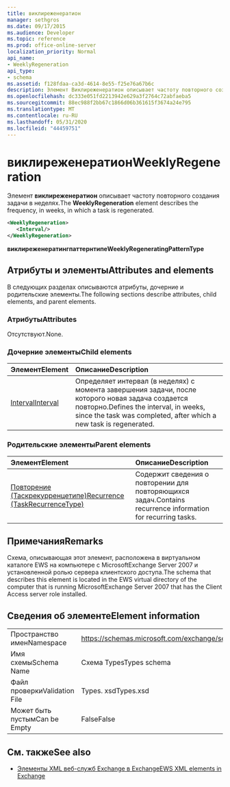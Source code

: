 ```yaml
---
title: виклиреженератион
manager: sethgros
ms.date: 09/17/2015
ms.audience: Developer
ms.topic: reference
ms.prod: office-online-server
localization_priority: Normal
api_name:
- WeeklyRegeneration
api_type:
- schema
ms.assetid: f128fdaa-ca3d-4614-8e55-f25e76a67b6c
description: Элемент Виклиреженератион описывает частоту повторного создания задачи в неделях.
ms.openlocfilehash: dc333e051fd2213942e629a3f2764c72abfaeba5
ms.sourcegitcommit: 88ec988f2bb67c1866d06b361615f3674a24e795
ms.translationtype: MT
ms.contentlocale: ru-RU
ms.lasthandoff: 05/31/2020
ms.locfileid: "44459751"
---
```

# <a name="weeklyregeneration"></a><span data-ttu-id="d8efe-103">виклиреженератион</span><span class="sxs-lookup"><span data-stu-id="d8efe-103">WeeklyRegeneration</span></span>

<span data-ttu-id="d8efe-104">Элемент **виклиреженератион** описывает частоту повторного создания задачи в неделях.</span><span class="sxs-lookup"><span data-stu-id="d8efe-104">The **WeeklyRegeneration** element describes the frequency, in weeks, in which a task is regenerated.</span></span> 
  
```xml
<WeeklyRegeneration>
   <Interval/>
</WeeklyRegeneration>
```

 <span data-ttu-id="d8efe-105">**виклиреженератингпаттернтипе**</span><span class="sxs-lookup"><span data-stu-id="d8efe-105">**WeeklyRegeneratingPatternType**</span></span>
## <a name="attributes-and-elements"></a><span data-ttu-id="d8efe-106">Атрибуты и элементы</span><span class="sxs-lookup"><span data-stu-id="d8efe-106">Attributes and elements</span></span>

<span data-ttu-id="d8efe-107">В следующих разделах описываются атрибуты, дочерние и родительские элементы.</span><span class="sxs-lookup"><span data-stu-id="d8efe-107">The following sections describe attributes, child elements, and parent elements.</span></span>
  
### <a name="attributes"></a><span data-ttu-id="d8efe-108">Атрибуты</span><span class="sxs-lookup"><span data-stu-id="d8efe-108">Attributes</span></span>

<span data-ttu-id="d8efe-109">Отсутствуют.</span><span class="sxs-lookup"><span data-stu-id="d8efe-109">None.</span></span>
  
### <a name="child-elements"></a><span data-ttu-id="d8efe-110">Дочерние элементы</span><span class="sxs-lookup"><span data-stu-id="d8efe-110">Child elements</span></span>

|<span data-ttu-id="d8efe-111">**Элемент**</span><span class="sxs-lookup"><span data-stu-id="d8efe-111">**Element**</span></span>|<span data-ttu-id="d8efe-112">**Описание**</span><span class="sxs-lookup"><span data-stu-id="d8efe-112">**Description**</span></span>|
|:-----|:-----|
|[<span data-ttu-id="d8efe-113">Interval</span><span class="sxs-lookup"><span data-stu-id="d8efe-113">Interval</span></span>](interval.md) <br/> |<span data-ttu-id="d8efe-114">Определяет интервал (в неделях) с момента завершения задачи, после которого новая задача создается повторно.</span><span class="sxs-lookup"><span data-stu-id="d8efe-114">Defines the interval, in weeks, since the task was completed, after which a new task is regenerated.</span></span>  <br/> |
   
### <a name="parent-elements"></a><span data-ttu-id="d8efe-115">Родительские элементы</span><span class="sxs-lookup"><span data-stu-id="d8efe-115">Parent elements</span></span>

|<span data-ttu-id="d8efe-116">**Элемент**</span><span class="sxs-lookup"><span data-stu-id="d8efe-116">**Element**</span></span>|<span data-ttu-id="d8efe-117">**Описание**</span><span class="sxs-lookup"><span data-stu-id="d8efe-117">**Description**</span></span>|
|:-----|:-----|
|[<span data-ttu-id="d8efe-118">Повторение (Таскрекурренцетипе)</span><span class="sxs-lookup"><span data-stu-id="d8efe-118">Recurrence (TaskRecurrenceType)</span></span>](recurrence-taskrecurrencetype.md) <br/> |<span data-ttu-id="d8efe-119">Содержит сведения о повторении для повторяющихся задач.</span><span class="sxs-lookup"><span data-stu-id="d8efe-119">Contains recurrence information for recurring tasks.</span></span>  <br/> |
   
## <a name="remarks"></a><span data-ttu-id="d8efe-120">Примечания</span><span class="sxs-lookup"><span data-stu-id="d8efe-120">Remarks</span></span>

<span data-ttu-id="d8efe-121">Схема, описывающая этот элемент, расположена в виртуальном каталоге EWS на компьютере с MicrosoftExchange Server 2007 и установленной ролью сервера клиентского доступа.</span><span class="sxs-lookup"><span data-stu-id="d8efe-121">The schema that describes this element is located in the EWS virtual directory of the computer that is running MicrosoftExchange Server 2007 that has the Client Access server role installed.</span></span>
  
## <a name="element-information"></a><span data-ttu-id="d8efe-122">Сведения об элементе</span><span class="sxs-lookup"><span data-stu-id="d8efe-122">Element information</span></span>

|||
|:-----|:-----|
|<span data-ttu-id="d8efe-123">Пространство имен</span><span class="sxs-lookup"><span data-stu-id="d8efe-123">Namespace</span></span>  <br/> |https://schemas.microsoft.com/exchange/services/2006/types  <br/> |
|<span data-ttu-id="d8efe-124">Имя схемы</span><span class="sxs-lookup"><span data-stu-id="d8efe-124">Schema Name</span></span>  <br/> |<span data-ttu-id="d8efe-125">Схема Types</span><span class="sxs-lookup"><span data-stu-id="d8efe-125">Types schema</span></span>  <br/> |
|<span data-ttu-id="d8efe-126">Файл проверки</span><span class="sxs-lookup"><span data-stu-id="d8efe-126">Validation File</span></span>  <br/> |<span data-ttu-id="d8efe-127">Types. xsd</span><span class="sxs-lookup"><span data-stu-id="d8efe-127">Types.xsd</span></span>  <br/> |
|<span data-ttu-id="d8efe-128">Может быть пустым</span><span class="sxs-lookup"><span data-stu-id="d8efe-128">Can be Empty</span></span>  <br/> |<span data-ttu-id="d8efe-129">False</span><span class="sxs-lookup"><span data-stu-id="d8efe-129">False</span></span>  <br/> |
   
## <a name="see-also"></a><span data-ttu-id="d8efe-130">См. также</span><span class="sxs-lookup"><span data-stu-id="d8efe-130">See also</span></span>



- [<span data-ttu-id="d8efe-131">Элементы XML веб-служб Exchange в Exchange</span><span class="sxs-lookup"><span data-stu-id="d8efe-131">EWS XML elements in Exchange</span></span>](ews-xml-elements-in-exchange.md)

